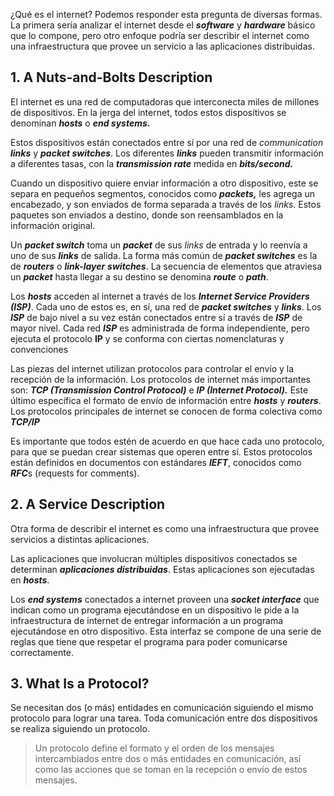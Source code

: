 ¿Qué es el internet? Podemos responder esta pregunta de diversas formas. La primera sería analizar el internet desde el ***software*** y ***hardware*** básico que lo compone, pero otro enfoque podría ser describir el internet como una infraestructura que provee un servicio a las aplicaciones distribuidas.

## 1. A Nuts-and-Bolts Description

El internet es una red de computadoras que interconecta miles de millones de dispositivos. En la jerga del internet, todos estos dispositivos se denominan ***hosts*** o ***end systems.***

Estos dispositivos están conectados entre sí por una red de *communication* ***links*** y ***packet switches***. Los diferentes ***links*** pueden transmitir información a diferentes tasas, con la ***transmission rate*** medida en ***bits/second.***

Cuando un dispositivo quiere enviar información a otro dispositivo, este se separa en pequeños segmentos, conocidos como ***packets,*** les agrega un encabezado, y son enviados de forma separada a través de los *links*. Estos paquetes son enviados a destino, donde son reensamblados en la información original.

Un ***packet switch*** toma un ***packet*** de sus *links* de entrada y lo reenvía a uno de sus ***links*** de salida. La forma más común de ***packet switches*** es la de ***routers*** o ***link-layer*** ***switches***. La secuencia de elementos que atraviesa un ***packet*** hasta llegar a su destino se denomina ***route*** o ***path***.

Los ***hosts*** acceden al internet a través de los ***Internet Service Providers (ISP)***. Cada uno de estos es, en sí, una red de ***packet switches*** y ***links***. Los ***ISP*** de bajo nivel a su vez están conectados entre sí a través de ***ISP*** de mayor nivel. Cada red ***ISP*** es administrada de forma independiente, pero ejecuta el protocolo **IP** y se conforma con ciertas nomenclaturas y convenciones

Las piezas del internet utilizan protocolos para controlar el envío y la recepción de la información. Los protocolos de internet más importantes son: ***TCP (Transmission Control Protocol)*** e ***IP (Internet Protocol).*** Este último específica el formato de envío de información entre ***hosts*** y ***routers***. Los protocolos principales de internet se conocen de forma colectiva como ***TCP/IP***

Es importante que todos estén de acuerdo en que hace cada uno protocolo, para que se puedan crear sistemas que operen entre sí. Estos protocolos están definidos en documentos con estándares ***IEFT***, conocidos como ***RFC***s (requests for comments).

## 2. A Service Description

Otra forma de describir el internet es como una infraestructura que provee servicios a distintas aplicaciones.

Las aplicaciones que involucran múltiples dispositivos conectados se determinan ***aplicaciones distribuidas***. Estas aplicaciones son ejecutadas en ***hosts***.

Los ***end systems*** conectados a internet proveen una ***socket interface*** que indican como un programa ejecutándose en un dispositivo le pide a la infraestructura de internet de entregar información a un programa ejecutándose en otro dispositivo. Esta interfaz se compone de una serie de reglas que tiene que respetar el programa para poder comunicarse correctamente.

## 3. What Is a Protocol?

Se necesitan dos (o más) entidades en comunicación siguiendo el mismo protocolo para lograr una tarea. Toda comunicación entre dos dispositivos se realiza siguiendo un protocolo.

> Un protocolo define el formato y el orden de los mensajes intercambiados entre dos o más entidades en comunicación, así como las acciones que se toman en la recepción o envío de estos mensajes.
